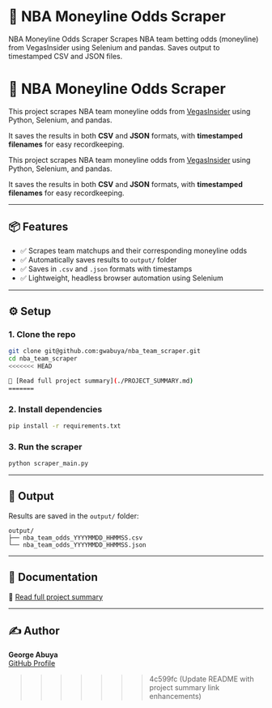 
# 🏀 NBA Moneyline Odds Scraper


NBA Moneyline Odds Scraper
Scrapes NBA team betting odds (moneyline) from VegasInsider using Selenium and pandas. Saves output to timestamped CSV and JSON files.

# 🏀 NBA Moneyline Odds Scraper

This project scrapes NBA team moneyline odds from [VegasInsider](https://www.vegasinsider.com/nba/odds/money-line/) using Python, Selenium, and pandas.

It saves the results in both **CSV** and **JSON** formats, with **timestamped filenames** for easy recordkeeping.


This project scrapes NBA team moneyline odds from [VegasInsider](https://www.vegasinsider.com/nba/odds/money-line/) using Python, Selenium, and pandas.

It saves the results in both **CSV** and **JSON** formats, with **timestamped filenames** for easy recordkeeping.


---

## 📦 Features

- ✅ Scrapes team matchups and their corresponding moneyline odds
- ✅ Automatically saves results to `output/` folder
- ✅ Saves in `.csv` and `.json` formats with timestamps
- ✅ Lightweight, headless browser automation using Selenium

---

## ⚙️ Setup

### 1. Clone the repo
```bash
git clone git@github.com:gwabuya/nba_team_scraper.git
cd nba_team_scraper
<<<<<<< HEAD

📄 [Read full project summary](./PROJECT_SUMMARY.md)
=======
```

### 2. Install dependencies
```bash
pip install -r requirements.txt
```

### 3. Run the scraper
```bash
python scraper_main.py
```

---

## 📁 Output

Results are saved in the `output/` folder:
```
output/
├── nba_team_odds_YYYYMMDD_HHMMSS.csv
└── nba_team_odds_YYYYMMDD_HHMMSS.json
```

---

## 📘 Documentation

📄 [Read full project summary](./PROJECT_SUMMARY.md)

---

## ✍️ Author

**George Abuya**  
[GitHub Profile](https://github.com/gwabuya)
>>>>>>> 4c599fc (Update README with project summary link enhancements)
